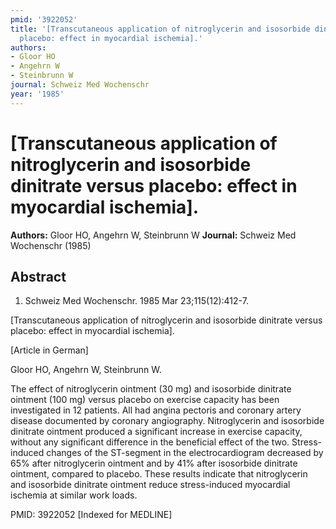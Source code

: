```yaml
---
pmid: '3922052'
title: '[Transcutaneous application of nitroglycerin and isosorbide dinitrate versus
  placebo: effect in myocardial ischemia].'
authors:
- Gloor HO
- Angehrn W
- Steinbrunn W
journal: Schweiz Med Wochenschr
year: '1985'
---
```


# [Transcutaneous application of nitroglycerin and isosorbide dinitrate versus placebo: effect in myocardial ischemia].
**Authors:** Gloor HO, Angehrn W, Steinbrunn W
**Journal:** Schweiz Med Wochenschr (1985)

## Abstract

1. Schweiz Med Wochenschr. 1985 Mar 23;115(12):412-7.

[Transcutaneous application of nitroglycerin and isosorbide dinitrate versus 
placebo: effect in myocardial ischemia].

[Article in German]

Gloor HO, Angehrn W, Steinbrunn W.

The effect of nitroglycerin ointment (30 mg) and isosorbide dinitrate ointment 
(100 mg) versus placebo on exercise capacity has been investigated in 12 
patients. All had angina pectoris and coronary artery disease documented by 
coronary angiography. Nitroglycerin and isosorbide dinitrate ointment produced a 
significant increase in exercise capacity, without any significant difference in 
the beneficial effect of the two. Stress-induced changes of the ST-segment in 
the electrocardiogram decreased by 65% after nitroglycerin ointment and by 41% 
after isosorbide dinitrate ointment, compared to placebo. These results indicate 
that nitroglycerin and isosorbide dinitrate ointment reduce stress-induced 
myocardial ischemia at similar work loads.

PMID: 3922052 [Indexed for MEDLINE]
